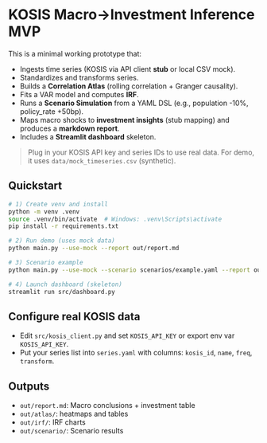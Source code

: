 # KOSIS Macro→Investment Inference MVP

This is a minimal working prototype that:
- Ingests time series (KOSIS via API client **stub** or local CSV mock).
- Standardizes and transforms series.
- Builds a **Correlation Atlas** (rolling correlation + Granger causality).
- Fits a VAR model and computes **IRF**.
- Runs a **Scenario Simulation** from a YAML DSL (e.g., population -10%, policy_rate +50bp).
- Maps macro shocks to **investment insights** (stub mapping) and produces a **markdown report**.
- Includes a **Streamlit dashboard** skeleton.

> Plug in your KOSIS API key and series IDs to use real data.
> For demo, it uses `data/mock_timeseries.csv` (synthetic).

## Quickstart

```bash
# 1) Create venv and install
python -m venv .venv
source .venv/bin/activate  # Windows: .venv\Scripts\activate
pip install -r requirements.txt

# 2) Run demo (uses mock data)
python main.py --use-mock --report out/report.md

# 3) Scenario example
python main.py --use-mock --scenario scenarios/example.yaml --report out/scenario_report.md

# 4) Launch dashboard (skeleton)
streamlit run src/dashboard.py
```

## Configure real KOSIS data
- Edit `src/kosis_client.py` and set `KOSIS_API_KEY` or export env var `KOSIS_API_KEY`.
- Put your series list into `series.yaml` with columns: `kosis_id`, `name`, `freq`, `transform`.

## Outputs
- `out/report.md`: Macro conclusions + investment table
- `out/atlas/`: heatmaps and tables
- `out/irf/`: IRF charts
- `out/scenario/`: Scenario results

